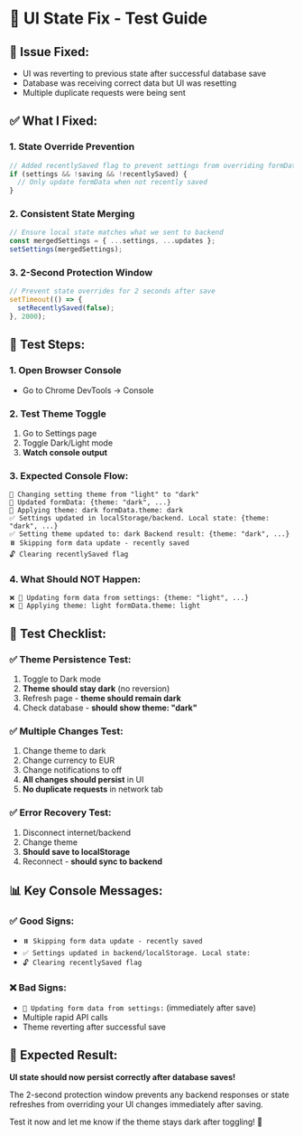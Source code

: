 # 🔧 UI State Fix - Test Guide

## 🐛 **Issue Fixed:**
- UI was reverting to previous state after successful database save
- Database was receiving correct data but UI was resetting
- Multiple duplicate requests were being sent

## ✅ **What I Fixed:**

### **1. State Override Prevention**
```javascript
// Added recentlySaved flag to prevent settings from overriding formData
if (settings && !saving && !recentlySaved) {
  // Only update formData when not recently saved
}
```

### **2. Consistent State Merging**
```javascript
// Ensure local state matches what we sent to backend
const mergedSettings = { ...settings, ...updates };
setSettings(mergedSettings);
```

### **3. 2-Second Protection Window**
```javascript
// Prevent state overrides for 2 seconds after save
setTimeout(() => {
  setRecentlySaved(false);
}, 2000);
```

## 🧪 **Test Steps:**

### **1. Open Browser Console**
- Go to Chrome DevTools → Console

### **2. Test Theme Toggle**
1. Go to Settings page
2. Toggle Dark/Light mode
3. **Watch console output**

### **3. Expected Console Flow:**
```
🔧 Changing setting theme from "light" to "dark"
📝 Updated formData: {theme: "dark", ...}
🎨 Applying theme: dark formData.theme: dark
✅ Settings updated in localStorage/backend. Local state: {theme: "dark", ...}
✅ Setting theme updated to: dark Backend result: {theme: "dark", ...}
⏸️ Skipping form data update - recently saved
🔓 Clearing recentlySaved flag
```

### **4. What Should NOT Happen:**
```
❌ 🔄 Updating form data from settings: {theme: "light", ...}
❌ 🎨 Applying theme: light formData.theme: light
```

## 🎯 **Test Checklist:**

### **✅ Theme Persistence Test:**
1. Toggle to Dark mode
2. **Theme should stay dark** (no reversion)
3. Refresh page - **theme should remain dark**
4. Check database - **should show theme: "dark"**

### **✅ Multiple Changes Test:**
1. Change theme to dark
2. Change currency to EUR
3. Change notifications to off
4. **All changes should persist** in UI
5. **No duplicate requests** in network tab

### **✅ Error Recovery Test:**
1. Disconnect internet/backend
2. Change theme
3. **Should save to localStorage**
4. Reconnect - **should sync to backend**

## 📊 **Key Console Messages:**

### **✅ Good Signs:**
- `⏸️ Skipping form data update - recently saved`
- `✅ Settings updated in backend/localStorage. Local state:`
- `🔓 Clearing recentlySaved flag`

### **❌ Bad Signs:**
- `🔄 Updating form data from settings:` (immediately after save)
- Multiple rapid API calls
- Theme reverting after successful save

## 🚀 **Expected Result:**

**UI state should now persist correctly after database saves!**

The 2-second protection window prevents any backend responses or state refreshes from overriding your UI changes immediately after saving.

Test it now and let me know if the theme stays dark after toggling! 🌙
